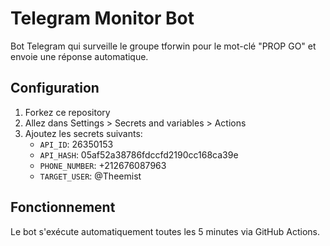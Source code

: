 # Telegram Monitor Bot

Bot Telegram qui surveille le groupe tforwin pour le mot-clé "PROP GO" et envoie une réponse automatique.

## Configuration

1. Forkez ce repository
2. Allez dans Settings > Secrets and variables > Actions
3. Ajoutez les secrets suivants:
   - `API_ID`: 26350153
   - `API_HASH`: 05af52a38786fdccfd2190cc168ca39e
   - `PHONE_NUMBER`: +212676087963
   - `TARGET_USER`: @Theemist  
   

## Fonctionnement

Le bot s'exécute automatiquement toutes les 5 minutes via GitHub Actions.
